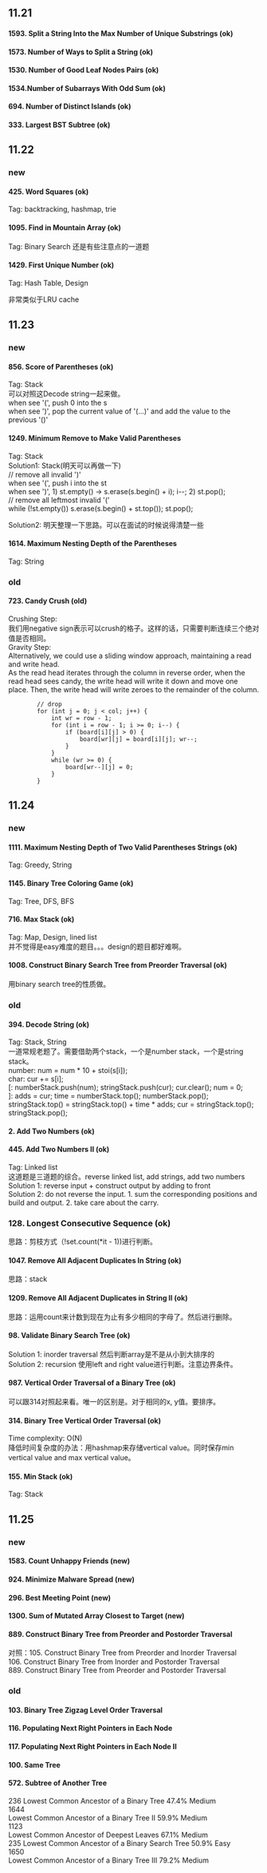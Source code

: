 
## 11.21
#### 1593. Split a String Into the Max Number of Unique Substrings (ok)

#### 1573. Number of Ways to Split a String (ok)

#### 1530. Number of Good Leaf Nodes Pairs (ok)

#### 1534.Number of Subarrays With Odd Sum (ok)

#### 694. Number of Distinct Islands (ok)

#### 333. Largest BST Subtree (ok)

## 11.22
### new
#### 425. Word Squares (ok)

Tag: backtracking, hashmap, trie

#### 1095.	Find in Mountain Array (ok)
Tag: Binary Search
还是有些注意点的一道题

#### 1429.	First Unique Number (ok)

Tag: Hash Table, Design

非常类似于LRU cache

## 11.23
### new
#### 856. Score of Parentheses (ok)
Tag: Stack<br>
可以对照这Decode string一起来做。<br>
when see '(', push 0 into the s<br>
when see ')', pop the current value of '(...)' and add the value to the previous '()'<br>

#### 1249. Minimum Remove to Make Valid Parentheses
Tag: Stack<br>
Solution1: Stack(明天可以再做一下)<br>
// remove all invalid ')' <br>
when see '(', push i into the st<br>
when see ')', 1) st.empty() -> s.erase(s.begin() + i); i--; 2) st.pop();<br>
// remove all leftmost invalid '('<br>
while (!st.empty()) s.erase(s.begin() + st.top()); st.pop();<br>

Solution2: 明天整理一下思路。可以在面试的时候说得清楚一些<br>

#### 1614. Maximum Nesting Depth of the Parentheses
Tag: String<br>
### old
#### 723. Candy Crush (old)
Crushing Step:<br>
我们用negative sign表示可以crush的格子。这样的话，只需要判断连续三个绝对值是否相同。<br>
Gravity Step:<br>
Alternatively, we could use a sliding window approach, maintaining a read and write head.<br>
As the read head iterates through the column in reverse order, when the read head sees candy, the write head will write it down and move one place. Then, the write head will write zeroes to the remainder of the column.

            // drop
            for (int j = 0; j < col; j++) {
                int wr = row - 1;
                for (int i = row - 1; i >= 0; i--) {
                    if (board[i][j] > 0) {
                        board[wr][j] = board[i][j]; wr--;
                    }
                }
                while (wr >= 0) {
                    board[wr--][j] = 0;
                }
            }
            


## 11.24
### new

#### 1111. Maximum Nesting Depth of Two Valid Parentheses Strings (ok)
Tag: Greedy, String<br>

#### 1145. Binary Tree Coloring Game (ok)
Tag: Tree, DFS, BFS

#### 716. Max Stack (ok)
Tag: Map, Design, lined list<br>
并不觉得是easy难度的题目。。。design的题目都好难啊。

#### 1008. Construct Binary Search Tree from Preorder Traversal (ok)
用binary search tree的性质做。


### old

#### 394. Decode String (ok)
Tag: Stack, String<br>
一道常规老题了。需要借助两个stack，一个是number stack，一个是string stack。<br>
number: num = num * 10 + stoi(s[i]); <br>
char: cur += s[i]; <br>
[: numberStack.push(num); stringStack.push(cur); cur.clear(); num = 0; <br>
]: adds = cur; time = numberStack.top(); numberStack.pop(); stringStack.top() = stringStack.top() + time * adds; cur = stringStack.top(); stringStack.pop();<br>

#### 2. Add Two Numbers (ok)

#### 445. Add Two Numbers II (ok)
Tag: Linked list<br>
这道题是三道题的综合。reverse linked list, add strings, add two numbers<br>
Solution 1: reverse input + construct output by adding to front<br>
Solution 2: do not reverse the input. 1. sum the corresponding positions and build and output. 2. take care about the carry. 

### 128. Longest Consecutive Sequence (ok)
思路：剪枝方式（!set.count(*it - 1))进行判断。

#### 1047. Remove All Adjacent Duplicates In String (ok)
思路：stack
#### 1209. Remove All Adjacent Duplicates in String II (ok)
思路：运用count来计数到现在为止有多少相同的字母了。然后进行删除。

#### 98. Validate Binary Search Tree (ok)
Solution 1: inorder traversal 然后判断array是不是从小到大排序的<br>
Solution 2: recursion 使用left and right value进行判断。注意边界条件。
#### 987. Vertical Order Traversal of a Binary Tree (ok)
可以跟314对照起来看。唯一的区别是。对于相同的x, y值。要排序。
#### 314. Binary Tree Vertical Order Traversal (ok)
Time complexity: O(N)<br>
降低时间复杂度的办法：用hashmap来存储vertical value。同时保存min vertical value and max vertical value。

#### 155. Min Stack (ok)
Tag: Stack

## 11.25
### new

#### 1583. Count Unhappy Friends (new)

#### 924. Minimize Malware Spread (new)

#### 296. Best Meeting Point (new)

#### 1300. Sum of Mutated Array Closest to Target (new)

#### 889. Construct Binary Tree from Preorder and Postorder Traversal
对照：105. Construct Binary Tree from Preorder and Inorder Traversal<br>
106. Construct Binary Tree from Inorder and Postorder Traversal<br>
889. Construct Binary Tree from Preorder and Postorder Traversal<br>

### old

#### 103. Binary Tree Zigzag Level Order Traversal

#### 116. Populating Next Right Pointers in Each Node

#### 117. Populating Next Right Pointers in Each Node II

#### 100. Same Tree

#### 572. Subtree of Another Tree

236	
Lowest Common Ancestor of a Binary Tree    		47.4%	Medium	
1644	
Lowest Common Ancestor of a Binary Tree II    		59.9%	Medium	
1123	
Lowest Common Ancestor of Deepest Leaves    		67.1%	Medium	
235	
Lowest Common Ancestor of a Binary Search Tree    		50.9%	Easy	
1650	
Lowest Common Ancestor of a Binary Tree III    		79.2%	Medium	








